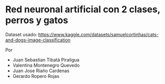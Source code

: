 # Red neuronal artificial con 2 clases, perros y gatos

Dataset usado:
https://www.kaggle.com/datasets/samuelcortinhas/cats-and-dogs-image-classification

Por 
-	Juan Sebastian Tibatá Piraligua
-	Valentina Montenegro Quevedo
-	Juan Jose Riaño Cardenas
-	Gerardo Ropero Rojas

